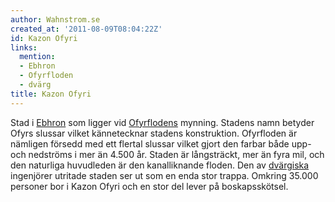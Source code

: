 ```yaml
---
author: Wahnstrom.se
created_at: '2011-08-09T08:04:22Z'
id: Kazon Ofyri
links:
  mention:
  - Ebhron
  - Ofyrfloden
  - dvärg
title: Kazon Ofyri
---
```


Stad i [Ebhron] som ligger vid [Ofyrflodens] mynning. Stadens namn betyder Ofyrs slussar vilket
kännetecknar stadens konstruktion. Ofyrfloden är nämligen försedd med ett flertal slussar vilket
gjort den farbar både upp- och nedströms i mer än 4.500 år. Staden är långsträckt, mer än fyra mil,
och den naturliga huvudleden är den kanalliknande floden. Den av [dvärgiska] ingenjörer utritade
staden ser ut som en enda stor trappa. Omkring 35.000 personer bor i Kazon Ofyri och en stor del
lever på boskapsskötsel.

  [Ebhron]: Ebhron
  [Ofyrflodens]: Ofyrfloden
  [dvärgiska]: dvärg